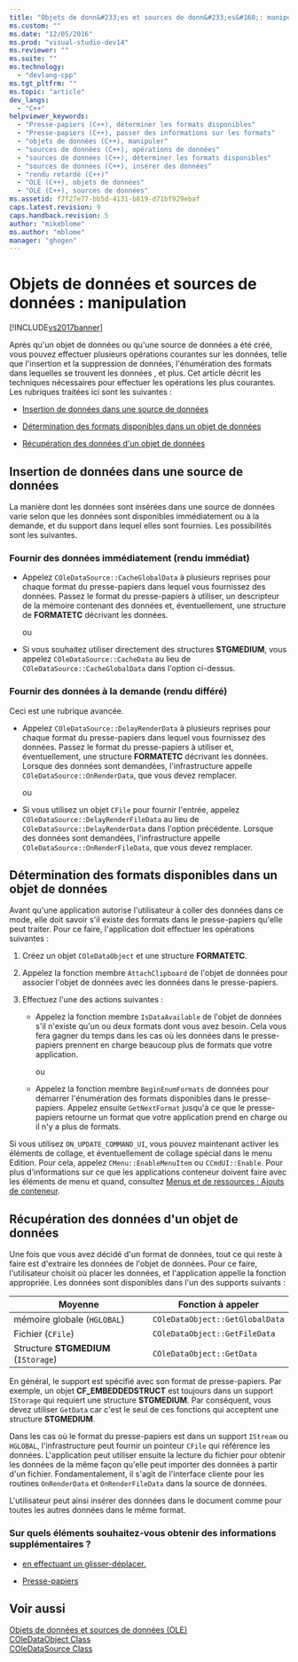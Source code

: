 ```yaml
---
title: "Objets de donn&#233;es et sources de donn&#233;es&#160;: manipulation | Microsoft Docs"
ms.custom: ""
ms.date: "12/05/2016"
ms.prod: "visual-studio-dev14"
ms.reviewer: ""
ms.suite: ""
ms.technology: 
  - "devlang-cpp"
ms.tgt_pltfrm: ""
ms.topic: "article"
dev_langs: 
  - "C++"
helpviewer_keywords: 
  - "Presse-papiers (C++), déterminer les formats disponibles"
  - "Presse-papiers (C++), passer des informations sur les formats"
  - "objets de données (C++), manipuler"
  - "sources de données (C++), opérations de données"
  - "sources de données (C++), déterminer les formats disponibles"
  - "sources de données (C++), insérer des données"
  - "rendu retardé (C++)"
  - "OLE (C++), objets de données"
  - "OLE (C++), sources de données"
ms.assetid: f7f27e77-bb5d-4131-b819-d71bf929ebaf
caps.latest.revision: 9
caps.handback.revision: 5
author: "mikeblome"
ms.author: "mblome"
manager: "ghogen"
---
```

# Objets de donn&#233;es et sources de donn&#233;es&#160;: manipulation
[!INCLUDE[vs2017banner](../assembler/inline/includes/vs2017banner.md)]

Après qu'un objet de données ou qu'une source de données a été créé, vous pouvez effectuer plusieurs opérations courantes sur les données, telle que l'insertion et la suppression de données, l'énumération des formats dans lequelles se trouvent les données , et plus.  Cet article décrit les techniques nécessaires pour effectuer les opérations les plus courantes.  Les rubriques traitées ici sont les suivantes :  
  
-   [Insertion de données dans une source de données](#_core_inserting_data_into_a_data_source)  
  
-   [Détermination des formats disponibles dans un objet de données](#_core_determining_the_formats_available_in_a_data_object)  
  
-   [Récupération des données d'un objet de données](#_core_retrieving_data_from_a_data_object)  
  
##  <a name="_core_inserting_data_into_a_data_source"></a> Insertion de données dans une source de données  
 La manière dont les données sont insérées dans une source de données varie selon que les données sont disponibles immédiatement ou à la demande, et du support dans lequel elles sont fournies.  Les possibilités sont les suivantes.  
  
### Fournir des données immédiatement \(rendu immédiat\)  
  
-   Appelez `COleDataSource::CacheGlobalData` à plusieurs reprises pour chaque format du presse\-papiers dans lequel vous fournissez des données.  Passez le format du presse\-papiers à utiliser, un descripteur de la mémoire contenant des données et, éventuellement, une structure de **FORMATETC** décrivant les données.  
  
     ou  
  
-   Si vous souhaitez utiliser directement des structures **STGMEDIUM**, vous appelez `COleDataSource::CacheData` au lieu de `COleDataSource::CacheGlobalData` dans l'option ci\-dessus.  
  
### Fournir des données à la demande \(rendu différé\)  
 Ceci est une rubrique avancée.  
  
-   Appelez `COleDataSource::DelayRenderData` à plusieurs reprises pour chaque format du presse\-papiers dans lequel vous fournissez des données.  Passez le format du presse\-papiers à utiliser et, éventuellement, une structure **FORMATETC** décrivant les données.  Lorsque des données sont demandées, l'infrastructure appelle `COleDataSource::OnRenderData`, que vous devez remplacer.  
  
     ou  
  
-   Si vous utilisez un objet `CFile` pour fournir l'entrée, appelez `COleDataSource::DelayRenderFileData` au lieu de `COleDataSource::DelayRenderData` dans l'option précédente.  Lorsque des données sont demandées, l'infrastructure appelle `COleDataSource::OnRenderFileData`, que vous devez remplacer.  
  
##  <a name="_core_determining_the_formats_available_in_a_data_object"></a> Détermination des formats disponibles dans un objet de données  
 Avant qu'une application autorise l'utilisateur à coller des données dans ce mode, elle doit savoir s'il existe des formats dans le presse\-papiers qu'elle peut traiter.  Pour ce faire, l'application doit effectuer les opérations suivantes :  
  
1.  Créez un objet `COleDataObject` et une structure **FORMATETC**.  
  
2.  Appelez la fonction membre `AttachClipboard` de l'objet de données pour associer l'objet de données avec les données dans le presse\-papiers.  
  
3.  Effectuez l'une des actions suivantes :  
  
    -   Appelez la fonction membre `IsDataAvailable` de l'objet de données s'il n'existe qu'un ou deux formats dont vous avez besoin.  Cela vous fera gagner du temps dans les cas où les données dans le presse\-papiers prennent en charge beaucoup plus de formats que votre application.  
  
         ou  
  
    -   Appelez la fonction membre `BeginEnumFormats` de données pour démarrer l'énumération des formats disponibles dans le presse\-papiers.  Appelez ensuite `GetNextFormat` jusqu'à ce que le presse\-papiers retourne un format que votre application prend en charge ou il n'y a plus de formats.  
  
 Si vous utilisez `ON_UPDATE_COMMAND_UI`, vous pouvez maintenant activer les éléments de collage, et éventuellement de collage spécial dans le menu Edition.  Pour cela, appelez `CMenu::EnableMenuItem` ou `CCmdUI::Enable`.  Pour plus d'informations sur ce que les applications conteneur doivent faire avec les éléments de menu et quand, consultez [Menus et de ressources : Ajouts de conteneur](../mfc/menus-and-resources-container-additions.md).  
  
##  <a name="_core_retrieving_data_from_a_data_object"></a> Récupération des données d'un objet de données  
 Une fois que vous avez décidé d'un format de données, tout ce qui reste à faire est d'extraire les données de l'objet de données.  Pour ce faire, l'utilisateur choisit où placer les données, et l'application appelle la fonction appropriée.  Les données sont disponibles dans l'un des supports suivants :  
  
|Moyenne|Fonction à appeler|  
|-------------|------------------------|  
|mémoire globale \(`HGLOBAL`\)|`COleDataObject::GetGlobalData`|  
|Fichier \(`CFile`\)|`COleDataObject::GetFileData`|  
|Structure **STGMEDIUM** \(`IStorage`\)|`COleDataObject::GetData`|  
  
 En général, le support est spécifié avec son format de presse\-papiers.  Par exemple, un objet **CF\_EMBEDDEDSTRUCT** est toujours dans un support `IStorage` qui requiert une structure **STGMEDIUM**.  Par conséquent, vous devez utiliser `GetData` car c'est le seul de ces fonctions qui acceptent une structure **STGMEDIUM**.  
  
 Dans les cas où le format du presse\-papiers est dans un support `IStream` ou `HGLOBAL`, l'infrastructure peut fournir un pointeur `CFile` qui référence les données.  L'application peut utiliser ensuite la lecture du fichier pour obtenir les données de la même façon qu'elle peut importer des données à partir d'un fichier.  Fondamentalement, il s'agit de l'interface cliente pour les routines `OnRenderData` et `OnRenderFileData` dans la source de données.  
  
 L'utilisateur peut ainsi insérer des données dans le document comme pour toutes les autres données dans le même format.  
  
### Sur quels éléments souhaitez\-vous obtenir des informations supplémentaires ?  
  
-   [en effectuant un glisser\-déplacer.](../mfc/drag-and-drop-ole.md)  
  
-   [Presse\-papiers](../mfc/clipboard.md)  
  
## Voir aussi  
 [Objets de données et sources de données \(OLE\)](../mfc/data-objects-and-data-sources-ole.md)   
 [COleDataObject Class](../mfc/reference/coledataobject-class.md)   
 [COleDataSource Class](../mfc/reference/coledatasource-class.md)